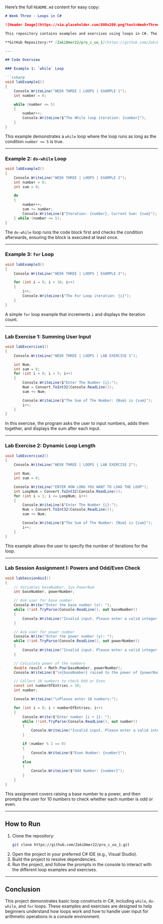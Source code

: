 Here’s the full `README.md` content for easy copy:

```markdown
# Week Three - Loops in C#

![Header Image](https://via.placeholder.com/800x200.png?text=Week+Three+Loops+in+C%23)

This repository contains examples and exercises using loops in C#. The examples demonstrate the usage of `while`, `do-while`, and `for` loops, as well as basic arithmetic operations and handling user input in a console application.

**GitHub Repository:** [ZakiOmer22/pro_c_uo_1](https://github.com/ZakiOmer22/pro_c_uo_1/tree/main)

---

## Code Overview

### Example 1: `while` Loop

```csharp
void labExample1()
{
    Console.WriteLine("WEEK THREE | LOOPS | EXAMPLE 1");
    int number = 0;

    while (number <= 5)
    {
        number++;
        Console.WriteLine($"The While loop iteration: {number}");
    }
}
```

This example demonstrates a `while` loop where the loop runs as long as the condition `number <= 5` is true.

---

### Example 2: `do-while` Loop

```csharp
void labExample2()
{
    Console.WriteLine("WEEK THREE | LOOPS | EXAMPLE 2");
    int number = 0;
    int sum = 0;

    do
    {
        number++;
        sum += number;
        Console.WriteLine($"Iteration: {number}, Current Sum: {sum}");
    } while (number <= 5);
}
```

The `do-while` loop runs the code block first and checks the condition afterwards, ensuring the block is executed at least once.

---

### Example 3: `for` Loop

```csharp
void labExample3()
{
    Console.WriteLine("WEEK THREE | LOOPS | EXAMPLE 3");

    for (int i = 0; i < 10; i++)
    {
        i++;
        Console.WriteLine($"The For Loop iteration: {i}");
    }
}
```

A simple `for` loop example that increments `i` and displays the iteration count.

---

### Lab Exercise 1: Summing User Input

```csharp
void labExcercise1()
{
    Console.WriteLine("WEEK THREE | LOOPS | LAB EXERCISE 1");

    int Num;
    int sum = 0;
    for (int i = 0; i < 5; i++)
    {
        Console.WriteLine($"Enter The Number {i}:");
        Num = Convert.ToInt32(Console.ReadLine());
        sum += Num;

        Console.WriteLine($"The Sum of The Number: {Num} is {sum}");
        i++;
    }
}
```

In this exercise, the program asks the user to input numbers, adds them together, and displays the sum after each input.

---

### Lab Exercise 2: Dynamic Loop Length

```csharp
void labExcercise2()
{
    Console.WriteLine("WEEK THREE | LOOPS | LAB EXERCISE 2");

    int Num;
    int sum = 0;

    Console.WriteLine("ENTER HOW LONG YOU WANT TO LOAD THE LOOP");
    int LoopNum = Convert.ToInt32(Console.ReadLine());
    for (int i = 1; i <= LoopNum; i++)
    {
        Console.WriteLine($"Enter The Number {i}:");
        Num = Convert.ToInt32(Console.ReadLine());
        sum += Num;

        Console.WriteLine($"The Sum of The Number: {Num} is {sum}");
        i++;
    }
}
```

This example allows the user to specify the number of iterations for the loop.

---

### Lab Session Assignment I: Powers and Odd/Even Check

```csharp
void labSessionAssI()
{
    // Variables baseNumber, Iyo PowerNum
    int baseNumber, powerNumber;

    // Ask user for base number 
    Console.Write("Enter the base number (x): ");
    while (!int.TryParse(Console.ReadLine(), out baseNumber))
    {
        Console.WriteLine("Invalid input. Please enter a valid integer for the base number.");
    }

    // Ask user for power number
    Console.Write("Enter the power number (y): ");
    while (!int.TryParse(Console.ReadLine(), out powerNumber))
    {
        Console.WriteLine("Invalid input. Please enter a valid integer for the power number.");
    }

    // Calculate power of the numbers
    double result = Math.Pow(baseNumber, powerNumber);
    Console.WriteLine($"\n{baseNumber} raised to the power of {powerNumber} is: {result}");

    // Collect 10 numbers to check Odd or Even
    const int numberOfEntries = 10;
    int number;

    Console.WriteLine("\nPlease enter 10 numbers:");

    for (int i = 0; i < numberOfEntries; i++)
    {
        Console.Write($"Enter number {i + 1}: ");
        while (!int.TryParse(Console.ReadLine(), out number))
        {
            Console.WriteLine("Invalid input. Please enter a valid integer.");
        }

        if (number % 2 == 0)
        {
            Console.WriteLine($"Even Number: {number}");
        }
        else
        {
            Console.WriteLine($"Odd Number: {number}");
        }
    }
}
```

This assignment covers raising a base number to a power, and then prompts the user for 10 numbers to check whether each number is odd or even.

---

## How to Run

1. Clone the repository:
   ```bash
   git clone https://github.com/ZakiOmer22/pro_c_uo_1.git
   ```
2. Open the project in your preferred C# IDE (e.g., Visual Studio).
3. Build the project to resolve dependencies.
4. Run the project, and follow the prompts in the console to interact with the different loop examples and exercises.

---

## Conclusion

This project demonstrates basic loop constructs in C#, including `while`, `do-while`, and `for` loops. These examples and exercises are designed to help beginners understand how loops work and how to handle user input for arithmetic operations in a console environment.
